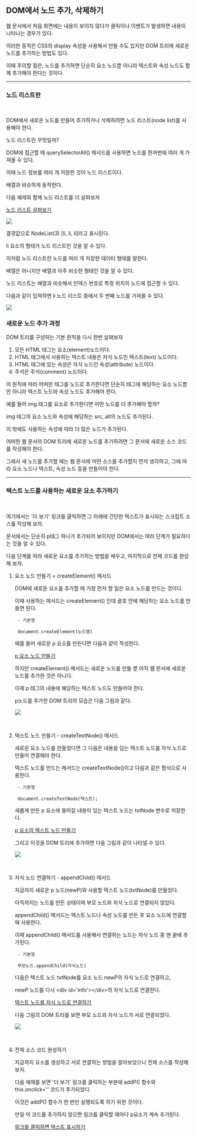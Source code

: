## DOM에서 노드 추가, 삭제하기

웹 문서에서 처음 화면에는 내용이 보이지 않다가 클릭이나 이벤트가 발생하면 내용이 나타나는 경우가 있다.

이러한 동작은 CSS의 display 속성을 사용해서 만들 수도 있지만 DOM 트리에 새로운 노드를 추가하는 방법도 있다.

이때 주의할 점은, 노드를 추가하면 단순히 요소 노드뿐 아니라 텍스트와 속성 노드도 함께 추가해야 한다는 것이다.

***
### 노드 리스트란

<br>

DOM에서 새로운 노드를 만들어 추가하거나 삭제하려면 노드 리스트(node list)를 사용해야 한다.

노드 리스트란 무엇일까?

DOM에 접근할 때 querySelectorAll() 메서드를 사용하면 노드를 한꺼번에 여러 개 가져올 수 있다.

이때 노드 정보를 여러 개 저장한 것이 노드 리스트이다.

배열과 비슷하게 동작한다.

다음 예제와 함께 노드 리스트를 더 살펴보자

[노드 리스트 살펴보기](./Doit_JavaScript_day41-1.html)

<img src='./img/javascript13.png'>


결괏값으로 NodeList(3) [li, li, li]라고 표시된다.

li 요소의 형태가 노드 리스트인 것을 알 수 있다.

이처럼 노드 리스트란 노드를 여러 개 저장한 데이터 형태를 말한다.

배열은 아니지만 배열과 아주 비슷한 형태인 것을 알 수 있다.

노드 리스트는 배열과 비슷해서 인덱스 번호로 특정 위치의 노드에 접근할 수 있다.

다음과 같이 입력하면 li 노드 리스트 중에서 두 번째 노드를 가져올 수 있다.

<img src='./img/javascript14.png'>

<br>

### 새로운 노드 추가 과정

DOM 트리를 구성하는 기본 원칙을 다시 한번 살펴보자

1) 모든 HTML 태그는 요소(element)노드이다.
2) HTML 태그에서 사용하는 텍스트 내용은 자식 노드인 텍스트(text) 노드이다.
3) HTML 태그에 있는 속성은 자식 노드인 속성(attribute) 노드이다.
4) 주석은 주석(comment) 노드이다.

이 원칙에 따라 어떠한 태그를 노드로 추가한다면 단순히 태그에 해당하는 요소 노드뿐만 아니라 텍스트 노드와 속성 노드도 추가해야 한다.

예를 들어 img 태그를 요소로 추가한다면 어떤 노드를 더 추가해야 할까?

img 태그의 요소 노드와 속성에 해당하는 src, alt의 노드도 추가된다.

이 밖에도 사용하는 속성에 따라 더 많은 노드가 추가된다.

어떠한 웹 문서의 DOM 트리에 새로운 노드를 추가하려면 그 문서에 새로운 소스 코드를 작성해야 한다.

그래서 새 노드를 추가할 때는 웹 문서에 어떤 소스를 추가할지 먼저 생각하고, 그에 따라 요소 노드나 텍스트, 속성 노드 등을 만들어야 한다.

***
### 텍스트 노드를 사용하는 새로운 요소 추가하기

<br>

여기에서는 '더 보기' 링크를 클릭하면 그 아래에 간단한 텍스트가 표시되는 스크립트 소스를 작성해 보자.

문서에서는 단순히 p태그 하나가 추가되어 보이지만 DOM에서는 여러 단계가 필요하다는 것을 알 수 있다.

다음 단계를 따라 새로운 요소를 추가하는 방법을 배우고, 마지막으로 전체 코드를 완성해 보자.

1) 요소 노드 만들기 = createElement() 메서드

    DOM에 새로운 요소를 추가할 때 가장 먼저 할 일은 요소 노드를 만드는 것이다.

    이때 사용하는 메서드는 createElement() 인데 괄호 안에 해당하는 요소 노드를 만들면 된다.

        - 기본형

        document.createElement(노드명)

    예를 들어 새로운 p 요소를 만든다면 다음과 같이 작성한다.

    [p 요소 노드 만들기](./Doit_JavaScript_day41-2.html)

    하지만 createElement() 메서드는 새로운 노드를 만들 뿐 아직 웹 문서에 새로운 노드를 추가한 것은 아니다.

    이제 p 태그의 내용에 해당하는 텍스트 노드도 만들어야 한다.

    p노드를 추가한 DOM 트리의 모습은 다음 그림과 같다.

    <img src='./img/JS20.jpg'>

<br>

2) 텍스트 노드 만들기 - createTextNode() 메서드

    새로운 요소 노드를 만들었다면 그 다음은 내용을 담는 텍스트 노드를 자식 노드로 만들어 연결해야 한다.

    텍스트 노드를 만드는 메서드는 createTextNode()이고 다음과 같은 형식으로 사용한다.

        - 기본형

        document.createTextNode(텍스트);

    새롭게 만든 p 요소에 들어갈 내용이 있는 텍스트 노드는 txtNode 변수로 저장한다.

    [p 요소의 텍스트 노드 만들기](./Doit_JavaScript_day41-3.html)

    그리고 이것을 DOM 트리에 추가하면 다음 그림과 같이 나타낼 수 있다.

    <img src='./img/JS21.jpg'>

<br>

3) 자식 노드 연결하기 - appendChild() 메서드

    지금까지 새로운 p 노드(newP)와 사용할 텍스트 노드(txtNode)를 만들었다.

    아직까지는 노드를 만든 상태이며 부모 노드와 자식 노드로 연결되지 않았다.

    appendChild() 메서드는 텍스트 노드나 속성 노드를 만든 후 요소 노드에 연결할 때 사용한다.

    이때 appendChild() 메서드를 사용해서 연결하는 노드는 자식 노드 중 맨 끝에 추가된다.

        - 기본형

        부모노드.appendChild(자식노드)

    다음은 텍스트 노드 txtNode를 요소 노드 newP의 자식 노드로 연결하고, 
    
    newP 노드를 다시 \<div id='info'>\</div>의 자식 노드로 연결한다.

    [텍스트 노드를 자식 노드로 연결하기](./Doit_JavaScript_day41-4.html)

    다음 그림의 DOM 트리를 보면 부모 노드와 자식 노드가 서로 연결되었다.

    <img src='./img/JS22.jpg'>

<br>

4) 전체 소스 코드 완성하기

    지금까지 요소를 생성하고 서로 연결하는 방법을 알아보았으니 전체 소스를 작성해 보자.

    다음 예제를 보면 '더 보기' 링크를 클릭하는 부분에 addP() 함수와 this.onclick='' 코드가 추가되었다.

    이것은 addP() 함수가 한 번만 실행되도록 하기 위한 것이다.

    만일 이 코드를 추가하지 않으면 링크를 클릭할 때마다 p요소가 계속 추가된다.

    [링크를 클릭하면 텍스트 표시하기](./Doit_JavaScript_day41-5.html)